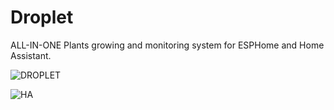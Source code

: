 # Droplet
 ALL-IN-ONE Plants growing and monitoring system for ESPHome and Home Assistant.
 
 
 ![DROPLET](https://raw.githubusercontent.com/PricelessToolkit/Droplet/main/img/droplet.jpg)
 
 
 ![HA](https://raw.githubusercontent.com/PricelessToolkit/Droplet/main/img/HASensors.JPG)

